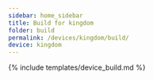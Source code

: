 ```yaml
---
sidebar: home_sidebar
title: Build for kingdom
folder: build
permalink: /devices/kingdom/build/
device: kingdom
---
```

{% include templates/device_build.md %}
